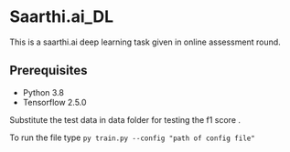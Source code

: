 # Saarthi.ai_DL
This is a saarthi.ai deep learning task given in online assessment round.

## Prerequisites
- Python 3.8
- Tensorflow 2.5.0

Substitute the test data in data folder for testing the f1 score .

To run the file type 
```py train.py --config "path of config file"```
